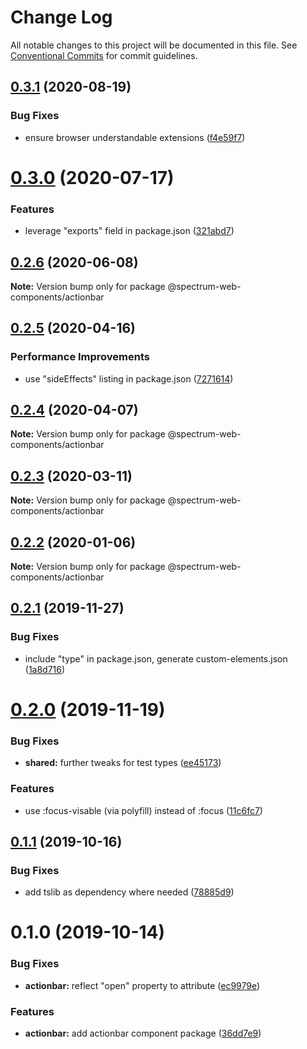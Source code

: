 # Change Log

All notable changes to this project will be documented in this file.
See [Conventional Commits](https://conventionalcommits.org) for commit guidelines.

## [0.3.1](https://github.com/adobe/spectrum-web-components/compare/@spectrum-web-components/actionbar@0.3.0...@spectrum-web-components/actionbar@0.3.1) (2020-08-19)

### Bug Fixes

-   ensure browser understandable extensions ([f4e59f7](https://github.com/adobe/spectrum-web-components/commit/f4e59f76f86369593810463c6406565e28ad97e9))

# [0.3.0](https://github.com/adobe/spectrum-web-components/compare/@spectrum-web-components/actionbar@0.2.6...@spectrum-web-components/actionbar@0.3.0) (2020-07-17)

### Features

-   leverage "exports" field in package.json ([321abd7](https://github.com/adobe/spectrum-web-components/commit/321abd7b7e78ccd9157cff75a1fa3dbd06e81f79))

## [0.2.6](https://github.com/adobe/spectrum-web-components/compare/@spectrum-web-components/actionbar@0.2.5...@spectrum-web-components/actionbar@0.2.6) (2020-06-08)

**Note:** Version bump only for package @spectrum-web-components/actionbar

## [0.2.5](https://github.com/adobe/spectrum-web-components/compare/@spectrum-web-components/actionbar@0.2.4...@spectrum-web-components/actionbar@0.2.5) (2020-04-16)

### Performance Improvements

-   use "sideEffects" listing in package.json ([7271614](https://github.com/adobe/spectrum-web-components/commit/7271614c0ca3ccf3566583bb59467eb15a6199cd))

## [0.2.4](https://github.com/adobe/spectrum-web-components/compare/@spectrum-web-components/actionbar@0.2.3...@spectrum-web-components/actionbar@0.2.4) (2020-04-07)

**Note:** Version bump only for package @spectrum-web-components/actionbar

## [0.2.3](https://github.com/adobe/spectrum-web-components/compare/@spectrum-web-components/actionbar@0.2.2...@spectrum-web-components/actionbar@0.2.3) (2020-03-11)

**Note:** Version bump only for package @spectrum-web-components/actionbar

## [0.2.2](https://github.com/adobe/spectrum-web-components/compare/@spectrum-web-components/actionbar@0.2.1...@spectrum-web-components/actionbar@0.2.2) (2020-01-06)

**Note:** Version bump only for package @spectrum-web-components/actionbar

## [0.2.1](https://github.com/adobe/spectrum-web-components/compare/@spectrum-web-components/actionbar@0.2.0...@spectrum-web-components/actionbar@0.2.1) (2019-11-27)

### Bug Fixes

-   include "type" in package.json, generate custom-elements.json ([1a8d716](https://github.com/adobe/spectrum-web-components/commit/1a8d716))

# [0.2.0](https://github.com/adobe/spectrum-web-components/compare/@spectrum-web-components/actionbar@0.1.1...@spectrum-web-components/actionbar@0.2.0) (2019-11-19)

### Bug Fixes

-   **shared:** further tweaks for test types ([ee45173](https://github.com/adobe/spectrum-web-components/commit/ee45173))

### Features

-   use :focus-visable (via polyfill) instead of :focus ([11c6fc7](https://github.com/adobe/spectrum-web-components/commit/11c6fc7))

## [0.1.1](https://github.com/adobe/spectrum-web-components/compare/@spectrum-web-components/actionbar@0.1.0...@spectrum-web-components/actionbar@0.1.1) (2019-10-16)

### Bug Fixes

-   add tslib as dependency where needed ([78885d9](https://github.com/adobe/spectrum-web-components/commit/78885d9))

# 0.1.0 (2019-10-14)

### Bug Fixes

-   **actionbar:** reflect "open" property to attribute ([ec9979e](https://github.com/adobe/spectrum-web-components/commit/ec9979e))

### Features

-   **actionbar:** add actionbar component package ([36dd7e9](https://github.com/adobe/spectrum-web-components/commit/36dd7e9))
